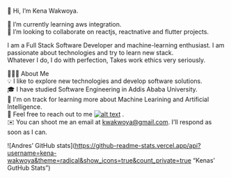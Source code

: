  👋 Hi, I’m Kena Wakwoya.  

🌱 I’m currently learning aws integration.  
💞️ I’m looking to collaborate on reactjs, reactnative and flutter projects.  

I am a Full Stack Software Developer and machine-learning enthusiast. I am passionate about technologies and try to learn new stack.  
Whatever I do, I do with perfection, Takes work ethics very seriously.




👨🏻‍💻  About Me  
💡  I like to explore new technologies and develop software solutions.  
🎓  I have studied Software Engineering in Addis Ababa University.  
🌱  I'm on track for learning more about Machine Learining and Artificial Intelligence.  
💬  Feel free to reach out to me <a href="https://www.linkedin.com/kena-wakwoya-kanai/"> ![alt text](https://img.shields.io/badge/-LinkedIn-0e76a8?style=plastic&logo=linkedIn)</a>
.  
✉️  You can shoot me an email at kwakwoya@gmail.com. I'll respond as soon as I can.  




![Andres’ GitHub stats](https://github-readme-stats.vercel.app/api?username=kena-wakwoya&theme=radical&show_icons=true&count_private=true “Kenas’ GutHub Stats”)
